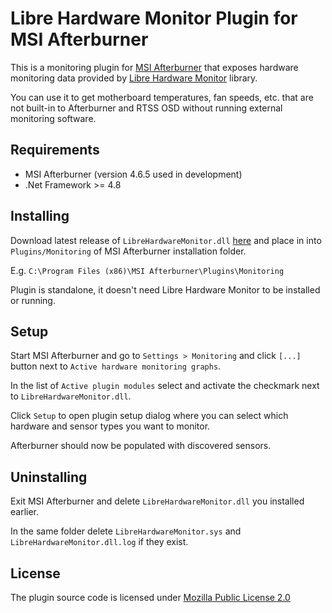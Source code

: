 # Libre Hardware Monitor Plugin for MSI Afterburner

This is a monitoring plugin for [MSI Afterburner](https://www.msi.com/Landing/afterburner) that exposes hardware monitoring data provided by [Libre Hardware Monitor](https://github.com/LibreHardwareMonitor/LibreHardwareMonitor) library.

You can use it to get motherboard temperatures, fan speeds, etc. that are not built-in to Afterburner and RTSS OSD without running external monitoring software.

## Requirements

* MSI Afterburner (version 4.6.5 used in development)
* .Net Framework >= 4.8

## Installing

Download latest release of `LibreHardwareMonitor.dll` [here](https://github.com/ts-korhonen/LibreHardwareMonitorAfterburnerPlugin/releases) and place in into `Plugins/Monitoring` of MSI Afterburner installation folder.

E.g. `C:\Program Files (x86)\MSI Afterburner\Plugins\Monitoring`

Plugin is standalone, it doesn't need Libre Hardware Monitor to be installed or running.

## Setup

Start MSI Afterburner and go to `Settings > Monitoring` and click `[...]` button next to `Active hardware monitoring graphs`.

In the list of `Active plugin modules` select and activate the checkmark next to `LibreHardwareMonitor.dll`.

Click `Setup` to open plugin setup dialog where you can select which hardware and sensor types you want to monitor.

Afterburner should now be populated with discovered sensors.

## Uninstalling

Exit MSI Afterburner and delete `LibreHardwareMonitor.dll` you installed earlier.

In the same folder delete `LibreHardwareMonitor.sys` and `LibreHardwareMonitor.dll.log` if they exist.

## License

The plugin source code is licensed under [Mozilla Public License 2.0](https://mozilla.org/MPL/2.0/)
